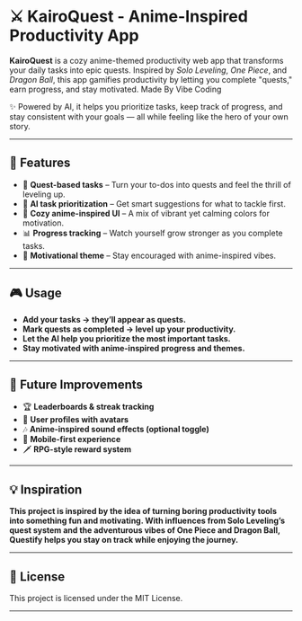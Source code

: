 # ⚔️ KairoQuest - Anime-Inspired Productivity App  

**KairoQuest** is a cozy anime-themed productivity web app that transforms your daily tasks into epic quests. Inspired by *Solo Leveling*, *One Piece*, and *Dragon Ball*, this app gamifies productivity by letting you complete "quests," earn progress, and stay motivated. Made By Vibe Coding

✨ Powered by AI, it helps you prioritize tasks, keep track of progress, and stay consistent with your goals — all while feeling like the hero of your own story.  

---

## 🚀 Features
- 🎯 **Quest-based tasks** – Turn your to-dos into quests and feel the thrill of leveling up.  
- 🧠 **AI task prioritization** – Get smart suggestions for what to tackle first.  
- 🌸 **Cozy anime-inspired UI** – A mix of vibrant yet calming colors for motivation.  
- 📊 **Progress tracking** – Watch yourself grow stronger as you complete tasks.  
- 💬 **Motivational theme** – Stay encouraged with anime-inspired vibes.  

---

## 🎮 Usage

- **Add your tasks → they’ll appear as quests.**
- **Mark quests as completed → level up your productivity.**
- **Let the AI help you prioritize the most important tasks.**
- **Stay motivated with anime-inspired progress and themes.**

---

## 🌟 Future Improvements
- 🏆 **Leaderboards & streak tracking**
- 👤 **User profiles with avatars**
- 🎶 **Anime-inspired sound effects (optional toggle)**
- 📱 **Mobile-first experience**
- 🗡️ **RPG-style reward system**

---

## 💡 Inspiration

**This project is inspired by the idea of turning boring productivity tools into something fun and motivating. With influences from Solo Leveling’s quest system and the adventurous vibes of One Piece and Dragon Ball, Questify helps you stay on track while enjoying the journey.**

---

## 📜 License
This project is licensed under the MIT License.

---
